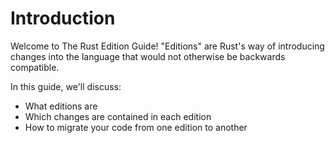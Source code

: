 # Introduction

Welcome to The Rust Edition Guide! "Editions" are Rust's way of introducing
changes into the language that would not otherwise be backwards
compatible.

In this guide, we'll discuss:

* What editions are
* Which changes are contained in each edition
* How to migrate your code from one edition to another
